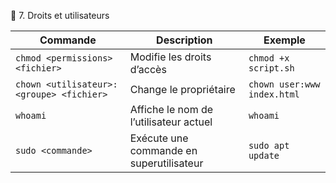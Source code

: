 
🔐 7. Droits et utilisateurs

| Commande                                 | Description                              | Exemple                     |
| ---------------------------------------- | ---------------------------------------- | --------------------------- |
| `chmod <permissions> <fichier>`          | Modifie les droits d’accès               | `chmod +x script.sh`        |
| `chown <utilisateur>:<groupe> <fichier>` | Change le propriétaire                   | `chown user:www index.html` |
| `whoami`                                 | Affiche le nom de l’utilisateur actuel   | `whoami`                    |
| `sudo <commande>`                        | Exécute une commande en superutilisateur | `sudo apt update`           |
